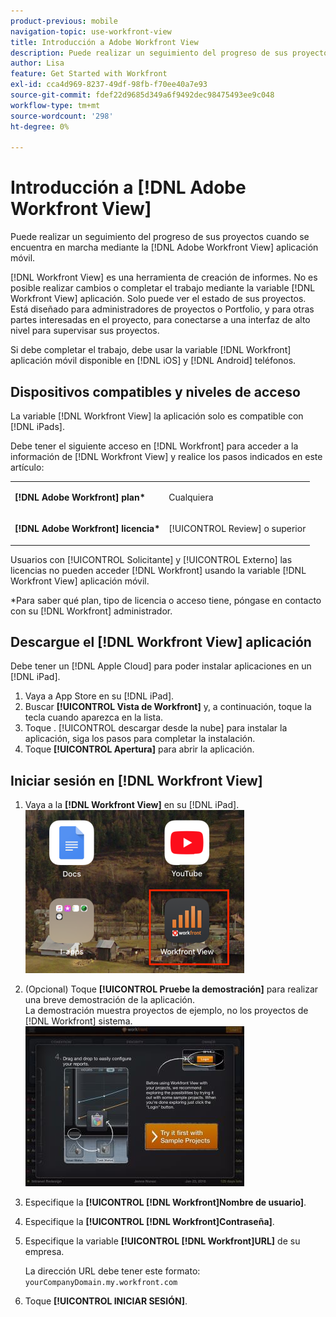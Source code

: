 ```yaml
---
product-previous: mobile
navigation-topic: use-workfront-view
title: Introducción a Adobe Workfront View
description: Puede realizar un seguimiento del progreso de sus proyectos cuando se encuentra en marcha mediante la [!DNL Adobe Workfront] Ver aplicación móvil.
author: Lisa
feature: Get Started with Workfront
exl-id: cca4d969-8237-49df-98fb-f70ee40a7e93
source-git-commit: fdef22d9685d349a6f9492dec98475493ee9c048
workflow-type: tm+mt
source-wordcount: '298'
ht-degree: 0%

---
```


# Introducción a [!DNL Adobe Workfront View]

Puede realizar un seguimiento del progreso de sus proyectos cuando se encuentra en marcha mediante la [!DNL Adobe Workfront View] aplicación móvil.

[!DNL Workfront View] es una herramienta de creación de informes. No es posible realizar cambios o completar el trabajo mediante la variable [!DNL Workfront View] aplicación. Solo puede ver el estado de sus proyectos. Está diseñado para administradores de proyectos o Portfolio, y para otras partes interesadas en el proyecto, para conectarse a una interfaz de alto nivel para supervisar sus proyectos.

Si debe completar el trabajo, debe usar la variable [!DNL Workfront] aplicación móvil disponible en [!DNL iOS] y [!DNL Android] teléfonos.

## Dispositivos compatibles y niveles de acceso

La variable [!DNL Workfront View] la aplicación solo es compatible con [!DNL iPads].

Debe tener el siguiente acceso en [!DNL Workfront] para acceder a la información de [!DNL Workfront View] y realice los pasos indicados en este artículo:

<table style="table-layout:auto"> 
 <col> 
 </col> 
 <col> 
 </col> 
 <tbody> 
  <tr> 
   <td role="rowheader"><strong>[!DNL Adobe Workfront] plan*</strong></td> 
   <td> <p>Cualquiera</p> </td> 
  </tr> 
  <tr> 
   <td role="rowheader"><strong>[!DNL Adobe Workfront] licencia*</strong></td> 
   <td> <p>[!UICONTROL Review] o superior</p> </td> 
  </tr> 
 </tbody> 
</table>

Usuarios con [!UICONTROL Solicitante] y [!UICONTROL Externo] las licencias no pueden acceder [!DNL Workfront] usando la variable [!DNL Workfront View] aplicación móvil.

&#42;Para saber qué plan, tipo de licencia o acceso tiene, póngase en contacto con su [!DNL Workfront] administrador.

## Descargue el [!DNL Workfront View] aplicación

Debe tener un [!DNL Apple Cloud] para poder instalar aplicaciones en un [!DNL iPad].

1. Vaya a App Store en su [!DNL iPad].
1. Buscar **[!UICONTROL Vista de Workfront]** y, a continuación, toque la tecla cuando aparezca en la lista.
1. Toque . [!UICONTROL descargar desde la nube] para instalar la aplicación, siga los pasos para completar la instalación.
1. Toque **[!UICONTROL Apertura]** para abrir la aplicación.

## Iniciar sesión en [!DNL Workfront View]

1. Vaya a la **[!DNL Workfront View]** en su [!DNL iPad].\
   ![workfront_view_app_Adobe.png](assets/workfront-view-app-adobe-350x261.png)

1. (Opcional) Toque **[!UICONTROL Pruebe la demostración]** para realizar una breve demostración de la aplicación.\
   La demostración muestra proyectos de ejemplo, no los proyectos de [!DNL Workfront] sistema.\
   ![[!DNL workfront_view_demo].jpg](assets/workfront-view-demo-350x256.jpg)

1. Especifique la **[!UICONTROL [!DNL Workfront]Nombre de usuario]**.
1. Especifique la **[!UICONTROL [!DNL Workfront]Contraseña]**.
1. Especifique la variable **[!UICONTROL [!DNL Workfront]URL]** de su empresa.

   La dirección URL debe tener este formato: `yourCompanyDomain.my.workfront.com`

1. Toque **[!UICONTROL INICIAR SESIÓN]**.
